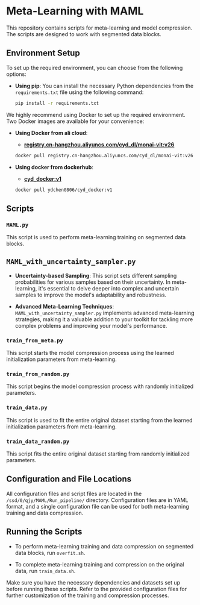 # Meta-Learning with MAML

This repository contains scripts for meta-learning and model compression. The scripts are designed to work with segmented data blocks.

## Environment Setup

To set up the required environment, you can choose from the following options:

- **Using pip**:
  You can install the necessary Python dependencies from the `requirements.txt` file using the following command:

  ```bash
  pip install -r requirements.txt

We highly recommend using Docker to set up the required environment. Two Docker images are available for your convenience:

- **Using Docker from ali cloud**:
  - [**registry.cn-hangzhou.aliyuncs.com/cyd_dl/monai-vit:v26**](https://registry.cn-hangzhou.aliyuncs.com/cyd_dl/monai-vit:v26)
  
  ```bash
  docker pull registry.cn-hangzhou.aliyuncs.com/cyd_dl/monai-vit:v26
  
- **Using docker from dockerhub**:
  - [**cyd_docker:v1**](https://ydchen0806/cyd_docker:v1)
  
  ```bash
  docker pull ydchen0806/cyd_docker:v1

## Scripts

### `MAML.py`

This script is used to perform meta-learning training on segmented data blocks.

## `MAML_with_uncertainty_sampler.py`
- **Uncertainty-based Sampling**:
  This script sets different sampling probabilities for various samples based on their uncertainty. In meta-learning, it's essential to delve deeper into complex and uncertain samples to improve the model's adaptability and robustness.

- **Advanced Meta-Learning Techniques**:
  `MAML_with_uncertainty_sampler.py` implements advanced meta-learning strategies, making it a valuable addition to your toolkit for tackling more complex problems and improving your model's performance.

### `train_from_meta.py`

This script starts the model compression process using the learned initialization parameters from meta-learning.

### `train_from_random.py`

This script begins the model compression process with randomly initialized parameters.

### `train_data.py`

This script is used to fit the entire original dataset starting from the learned initialization parameters from meta-learning.

### `train_data_random.py`

This script fits the entire original dataset starting from randomly initialized parameters.

## Configuration and File Locations

All configuration files and script files are located in the `/ssd/0/qjy/MAML/Run_pipeline/` directory. Configuration files are in YAML format, and a single configuration file can be used for both meta-learning training and data compression.

## Running the Scripts

- To perform meta-learning training and data compression on segmented data blocks, run `overfit.sh`.

- To complete meta-learning training and compression on the original data, run `train_data.sh`.

Make sure you have the necessary dependencies and datasets set up before running these scripts. Refer to the provided configuration files for further customization of the training and compression processes.
